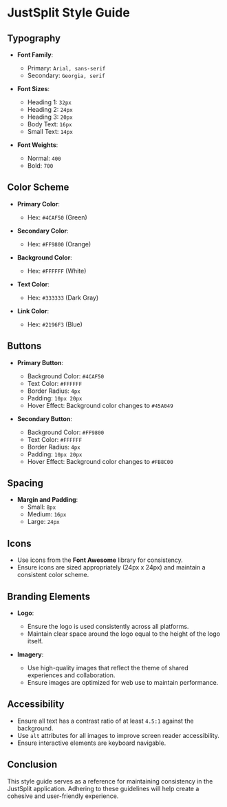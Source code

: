 # JustSplit Style Guide

## Typography

- **Font Family**: 
  - Primary: `Arial, sans-serif`
  - Secondary: `Georgia, serif`

- **Font Sizes**:
  - Heading 1: `32px`
  - Heading 2: `24px`
  - Heading 3: `20px`
  - Body Text: `16px`
  - Small Text: `14px`

- **Font Weights**:
  - Normal: `400`
  - Bold: `700`

## Color Scheme

- **Primary Color**: 
  - Hex: `#4CAF50` (Green)
  
- **Secondary Color**: 
  - Hex: `#FF9800` (Orange)

- **Background Color**: 
  - Hex: `#FFFFFF` (White)

- **Text Color**: 
  - Hex: `#333333` (Dark Gray)

- **Link Color**: 
  - Hex: `#2196F3` (Blue)

## Buttons

- **Primary Button**:
  - Background Color: `#4CAF50`
  - Text Color: `#FFFFFF`
  - Border Radius: `4px`
  - Padding: `10px 20px`
  - Hover Effect: Background color changes to `#45A049`

- **Secondary Button**:
  - Background Color: `#FF9800`
  - Text Color: `#FFFFFF`
  - Border Radius: `4px`
  - Padding: `10px 20px`
  - Hover Effect: Background color changes to `#FB8C00`

## Spacing

- **Margin and Padding**:
  - Small: `8px`
  - Medium: `16px`
  - Large: `24px`

## Icons

- Use icons from the **Font Awesome** library for consistency.
- Ensure icons are sized appropriately (24px x 24px) and maintain a consistent color scheme.

## Branding Elements

- **Logo**: 
  - Ensure the logo is used consistently across all platforms.
  - Maintain clear space around the logo equal to the height of the logo itself.

- **Imagery**: 
  - Use high-quality images that reflect the theme of shared experiences and collaboration.
  - Ensure images are optimized for web use to maintain performance.

## Accessibility

- Ensure all text has a contrast ratio of at least `4.5:1` against the background.
- Use `alt` attributes for all images to improve screen reader accessibility.
- Ensure interactive elements are keyboard navigable.

## Conclusion

This style guide serves as a reference for maintaining consistency in the JustSplit application. Adhering to these guidelines will help create a cohesive and user-friendly experience.